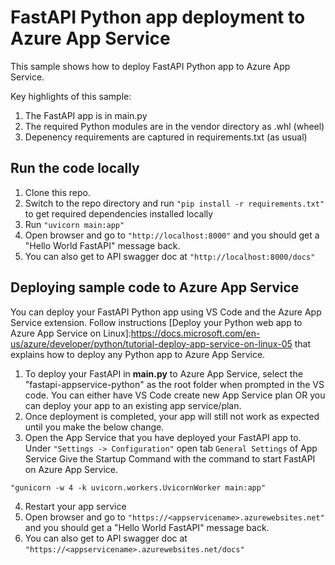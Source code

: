 # FastAPI Python app deployment to Azure App Service

This sample shows how to deploy FastAPI Python app to Azure App Service.

Key highlights of this sample:
1. The FastAPI app is in main.py
2. The required Python modules are in the vendor directory as .whl (wheel)
3. Depenency requirements are captured in requirements.txt (as usual)


## Run the code locally

1. Clone this repo. 
2. Switch to the repo directory and run `"pip install -r requirements.txt"` to get required dependencies installed locally
3. Run `"uvicorn main:app"`
4. Open browser and go to `"http://localhost:8000"` and you should get a "Hello World FastAPI" message back.
5. You can also get to API swagger doc at `"http://localhost:8000/docs"`


## Deploying sample code to Azure App Service
You can deploy your FastAPI Python app using VS Code and the Azure App Service extension. Follow instructions [Deploy your Python web app to Azure App Service on Linux]:https://docs.microsoft.com/en-us/azure/developer/python/tutorial-deploy-app-service-on-linux-05 that explains how to deploy any Python app to Azure App Service. 

1. To deploy your FastAPI in **main.py** to Azure App Service, select the "fastapi-appservice-python" as the root folder when prompted in the VS code. You can either have VS Code create new App Service plan OR you can deploy your app to an existing app service/plan.
2. Once deployment is completed, your app will still not work as expected until you make the below change.
3. Open the App Service that you have deployed your FastAPI app to. Under `"Settings -> Configuration"` open tab `General Settings` of App Service
Give the Startup Command with the command to start FastAPI on Azure App Service.

`"gunicorn -w 4 -k uvicorn.workers.UvicornWorker main:app"`

4. Restart your app service
5. Open browser and go to `"https://<appservicename>.azurewebsites.net"` and you should get a "Hello World FastAPI" message back.
6. You can also get to API swagger doc at `"https://<appservicename>.azurewebsites.net/docs"`